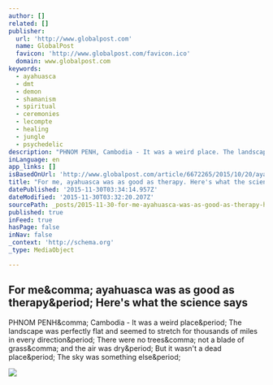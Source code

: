 ```yaml
---
author: []
related: []
publisher:
  url: 'http://www.globalpost.com'
  name: GlobalPost
  favicon: 'http://www.globalpost.com/favicon.ico'
  domain: www.globalpost.com
keywords:
  - ayahuasca
  - dmt
  - demon
  - shamanism
  - spiritual
  - ceremonies
  - lecompte
  - healing
  - jungle
  - psychedelic
description: "PHNOM PENH, Cambodia - It was a weird place. The landscape was perfectly flat and seemed to stretch for thousands of miles in every direction. There were no trees, not a blade of grass, and the air was dry. But it wasn't a dead place. The sky was something else."
inLanguage: en
app_links: []
isBasedOnUrl: 'http://www.globalpost.com/article/6672265/2015/10/20/ayahuasca-cure-ptsd'
title: "For me, ayahuasca was as good as therapy. Here's what the science says"
datePublished: '2015-11-30T03:34:14.957Z'
dateModified: '2015-11-30T03:32:20.207Z'
sourcePath: _posts/2015-11-30-for-me-ayahuasca-was-as-good-as-therapy-heres-what-the-sc.md
published: true
inFeed: true
hasPage: false
inNav: false
_context: 'http://schema.org'
_type: MediaObject

---
```

<article style=""><h1>For me&amp;comma; ayahuasca was as good as therapy&amp;period; Here's what the science says</h1><p>PHNOM PENH&amp;comma; Cambodia - It was a weird place&amp;period; The landscape was perfectly flat and seemed to stretch for thousands of miles in every direction&amp;period; There were no trees&amp;comma; not a blade of grass&amp;comma; and the air was dry&amp;period; But it wasn't a dead place&amp;period; The sky was something else&amp;period;</p><img src="http://www.globalpost.com/sites/default/files/styles/w1280/public/photos/201510/ayahuasca_prep_2015-10-28.jpeg?itok=h_aGzIe5" /></article>